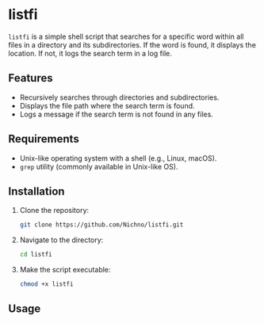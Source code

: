# listfi

`listfi` is a simple shell script that searches for a specific word within all files in a directory and its subdirectories. If the word is found, it displays the location. If not, it logs the search term in a log file.

## Features

- Recursively searches through directories and subdirectories.
- Displays the file path where the search term is found.
- Logs a message if the search term is not found in any files.

## Requirements

- Unix-like operating system with a shell (e.g., Linux, macOS).
- `grep` utility (commonly available in Unix-like OS).

## Installation

1. Clone the repository:

    ```sh
    git clone https://github.com/Nichno/listfi.git
    ```

2. Navigate to the directory:

    ```sh
    cd listfi
    ```

3. Make the script executable:

    ```sh
    chmod +x listfi
    ```

## Usage

